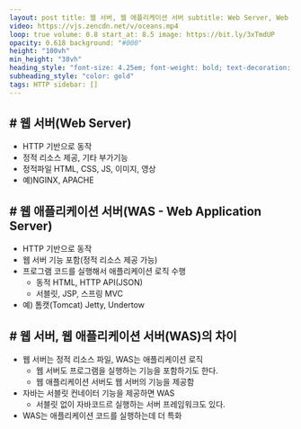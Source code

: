 ```yaml
---
layout: post title: 웹 서버, 웹 애플리케이션 서버 subtitle: Web Server, Web Application Server author: 김선호 categories: HTTP banner:
video: https://vjs.zencdn.net/v/oceans.mp4
loop: true volume: 0.8 start_at: 8.5 image: https://bit.ly/3xTmdUP
opacity: 0.618 background: "#000"
height: "100vh"
min_height: "38vh"
heading_style: "font-size: 4.25em; font-weight: bold; text-decoration: underline"
subheading_style: "color: gold"
tags: HTTP sidebar: []
---
```


## # 웹 서버(Web Server)

- HTTP 기반으로 동작
- 정적 리소스 제공, 기타 부가기능
- 정적파일 HTML, CSS, JS, 이미지, 영상
- 예)NGINX, APACHE

## # 웹 애플리케이션 서버(WAS - Web Application Server)

- HTTP 기반으로 동작
- 웹 서버 기능 포함(정적 리소스 제공 가능)
- 프로그램 코드를 실행해서 애플리케이션 로직 수행
    - 동적 HTML, HTTP API(JSON)
    - 서블릿, JSP, 스프링 MVC
- 예) 톰캣(Tomcat) Jetty, Undertow

## # 웹 서버, 웹 애플리케이션 서버(WAS)의 차이

- 웹 서버는 정적 리소스 파일, WAS는 애플리케이션 로직
    - 웹 서버도 프로그램을 실행하는 기능을 포함하기도 한다.
    - 웹 애플리케이션 서버도 웹 서버의 기능을 제공함
- 자바는 서블릿 컨네이터 기능을 제공하면 WAS
    - 서블릿 없이 자바코드르 실행하는 서버 프레임워크도 있다.
- WAS는 애플리케이션 코드를 실행하는데 더 특화



